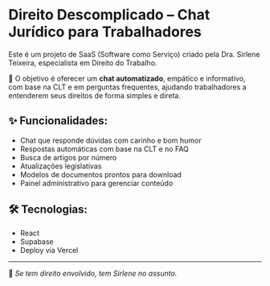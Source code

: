 # Direito Descomplicado – Chat Jurídico para Trabalhadores

Este é um projeto de SaaS (Software como Serviço) criado pela Dra. Sirlene Teixeira, especialista em Direito do Trabalho.

🎯 O objetivo é oferecer um **chat automatizado**, empático e informativo, com base na CLT e em perguntas frequentes, ajudando trabalhadores a entenderem seus direitos de forma simples e direta.

## ✨ Funcionalidades:
- Chat que responde dúvidas com carinho e bom humor
- Respostas automáticas com base na CLT e no FAQ
- Busca de artigos por número
- Atualizações legislativas
- Modelos de documentos prontos para download
- Painel administrativo para gerenciar conteúdo

## 🛠️ Tecnologias:
- React
- Supabase
- Deploy via Vercel

---

💛 *Se tem direito envolvido, tem Sirlene no assunto.*